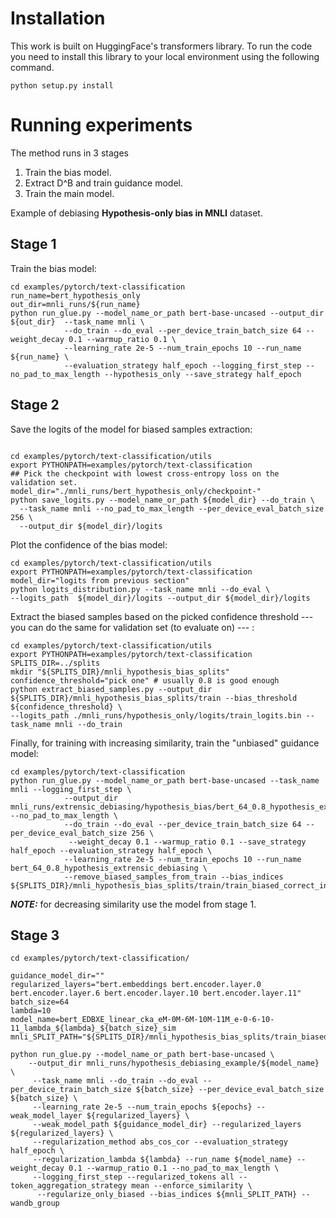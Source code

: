 # Installation
This work is built on HuggingFace's transformers library. To run the code you need to install this library to your local
environment using the following command.  

```python setup.py install```


# Running experiments

The method runs in 3 stages
1. Train the bias model.
2. Extract D^B and train guidance model.
3. Train the main model.

Example of debiasing **Hypothesis-only bias in MNLI** dataset.

## Stage 1
Train the bias model:
```shell
cd examples/pytorch/text-classification
run_name=bert_hypothesis_only
out_dir=mnli_runs/${run_name}
python run_glue.py --model_name_or_path bert-base-uncased --output_dir ${out_dir}  --task_name mnli \
            --do_train --do_eval --per_device_train_batch_size 64 --weight_decay 0.1 --warmup_ratio 0.1 \
            --learning_rate 2e-5 --num_train_epochs 10 --run_name ${run_name} \
            --evaluation_strategy half_epoch --logging_first_step --no_pad_to_max_length --hypothesis_only --save_strategy half_epoch
```
## Stage 2

Save the logits of the model for biased samples extraction:

```shell

cd examples/pytorch/text-classification/utils
export PYTHONPATH=examples/pytorch/text-classification
## Pick the checkpoint with lowest cross-entropy loss on the validation set. 
model_dir="./mnli_runs/bert_hypothesis_only/checkpoint-"
python save_logits.py --model_name_or_path ${model_dir} --do_train \
  --task_name mnli --no_pad_to_max_length --per_device_eval_batch_size 256 \
  --output_dir ${model_dir}/logits
```

Plot the confidence of the bias model:

```shell
cd examples/pytorch/text-classification/utils
export PYTHONPATH=examples/pytorch/text-classification
model_dir="logits from previous section"
python logits_distribution.py --task_name mnli --do_eval \
--logits_path  ${model_dir}/logits --output_dir ${model_dir}/logits
```

Extract the biased samples based on the picked confidence threshold
--- you can do the same for validation set (to evaluate on) --- :
```shell
cd examples/pytorch/text-classification/utils
export PYTHONPATH=examples/pytorch/text-classification
SPLITS_DIR=../splits
mkdir "${SPLITS_DIR}/mnli_hypothesis_bias_splits"
confidence_threshold="pick one" # usually 0.8 is good enough
python extract_biased_samples.py --output_dir ${SPLITS_DIR}/mnli_hypothesis_bias_splits/train --bias_threshold ${confidence_threshold} \
--logits_path ./mnli_runs/hypothesis_only/logits/train_logits.bin --task_name mnli --do_train
```


Finally, for training with increasing similarity, train the "unbiased" guidance model:

```shell
cd examples/pytorch/text-classification
python run_glue.py --model_name_or_path bert-base-uncased --task_name mnli --logging_first_step \
            --output_dir mnli_runs/extrensic_debiasing/hypothesis_bias/bert_64_0.8_hypothesis_extrensic_debiasing --no_pad_to_max_length \
            --do_train --do_eval --per_device_train_batch_size 64 --per_device_eval_batch_size 256 \
             --weight_decay 0.1 --warmup_ratio 0.1 --save_strategy half_epoch --evaluation_strategy half_epoch \
            --learning_rate 2e-5 --num_train_epochs 10 --run_name bert_64_0.8_hypothesis_extrensic_debiasing \
            --remove_biased_samples_from_train --bias_indices ${SPLITS_DIR}/mnli_hypothesis_bias_splits/train/train_biased_correct_indices.bin
```
**_NOTE:_**  for decreasing similarity use the model from stage 1.

## Stage 3

```shell
cd examples/pytorch/text-classification/

guidance_model_dir=""
regularized_layers="bert.embeddings bert.encoder.layer.0 bert.encoder.layer.6 bert.encoder.layer.10 bert.encoder.layer.11"
batch_size=64
lambda=10
model_name=bert_EDBXE_linear_cka_eM-0M-6M-10M-11M_e-0-6-10-11_lambda_${lambda}_${batch_size}_sim
mnli_SPLIT_PATH="${SPLITS_DIR}/mnli_hypothesis_bias_splits/train_biased_correct_indices.bin"

python run_glue.py --model_name_or_path bert-base-uncased \
    --output_dir mnli_runs/hypothesis_debiasing_example/${model_name} \
     --task_name mnli --do_train --do_eval --per_device_train_batch_size ${batch_size} --per_device_eval_batch_size ${batch_size} \
     --learning_rate 2e-5 --num_train_epochs ${epochs} --weak_model_layer ${regularized_layers} \
     --weak_model_path ${guidance_model_dir} --regularized_layers ${regularized_layers} \
     --regularization_method abs_cos_cor --evaluation_strategy half_epoch \
     --regularization_lambda ${lambda} --run_name ${model_name} --weight_decay 0.1 --warmup_ratio 0.1 --no_pad_to_max_length \
     --logging_first_step --regularized_tokens all --token_aggregation_strategy mean --enforce_similarity \
      --regularize_only_biased --bias_indices ${mnli_SPLIT_PATH} --wandb_group
```


